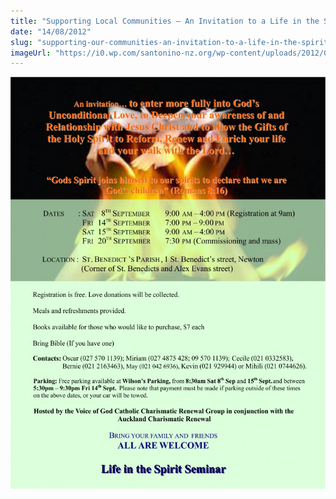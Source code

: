 ```yaml
---
title: "Supporting Local Communities – An Invitation to a Life in the Spirit Seminar"
date: "14/08/2012"
slug: "supporting-our-communities-an-invitation-to-a-life-in-the-spirit-seminar"
imageUrl: "https://i0.wp.com/santonino-nz.org/wp-content/uploads/2012/08/LLS-poster-783x1024.jpg?resize=783%2C1024"
---
```


[![](assets\images\LLS-poster-783x1024.jpg "LLS poster")](https://i0.wp.com/santonino-nz.org/wp-content/uploads/2012/08/LLS-poster.jpg)